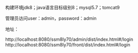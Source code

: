 构建环境jdk8；java语言目标级别8；mysql5.7；tomcat9

管理员访问user：admin，password：admin 

地址：

http://localhost:8080/ssm8ly70/admin/dist/index.html#/login
http://localhost:8080/ssm8ly70/front/dist/index.html#/login
